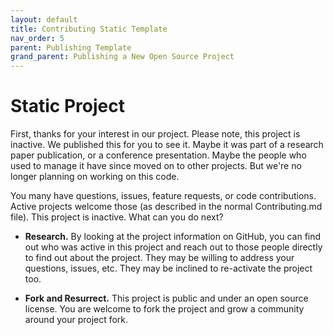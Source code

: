 ```yaml
---
layout: default
title: Contributing Static Template
nav_order: 5
parent: Publishing Template
grand_parent: Publishing a New Open Source Project
---
```


# Static Project
First, thanks for your interest in our project. Please note, this project is inactive. We published this for you to see it. Maybe it was part of a research paper publication, or a conference presentation. Maybe the people who used to manage it have since moved on to other projects. But we're no longer planning on working on this code. 

You many have questions, issues, feature requests, or code contributions. Active projects welcome those (as described in the normal Contributing.md file). This project is inactive. What can you do next?

* **Research.** By looking at the project information on GitHub, you can find out who was active in this project and reach out to those people directly to find out about the project. They may be willing to address your questions, issues, etc. They may be inclined to re-activate the project too.

* **Fork and Resurrect.** This project is public and under an open source license. You are welcome to fork the project and grow a community around your project fork. 

